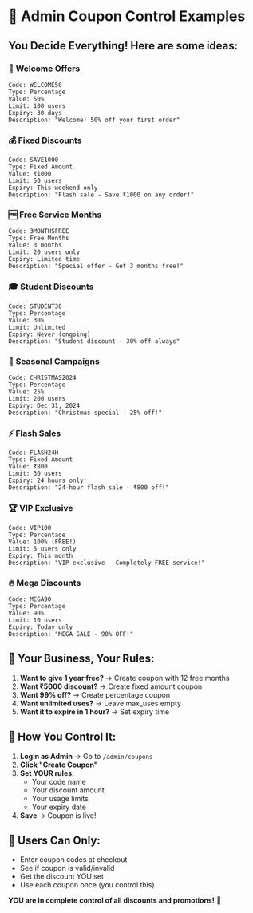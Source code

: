 # 🎫 Admin Coupon Control Examples

## You Decide Everything! Here are some ideas:

### 🎉 **Welcome Offers**
```
Code: WELCOME50
Type: Percentage
Value: 50%
Limit: 100 users
Expiry: 30 days
Description: "Welcome! 50% off your first order"
```

### 💰 **Fixed Discounts**
```
Code: SAVE1000
Type: Fixed Amount  
Value: ₹1000
Limit: 50 users
Expiry: This weekend only
Description: "Flash sale - Save ₹1000 on any order!"
```

### 🆓 **Free Service Months**
```
Code: 3MONTHSFREE
Type: Free Months
Value: 3 months
Limit: 20 users only
Expiry: Limited time
Description: "Special offer - Get 3 months free!"
```

### 🎓 **Student Discounts**
```
Code: STUDENT30
Type: Percentage
Value: 30%
Limit: Unlimited
Expiry: Never (ongoing)
Description: "Student discount - 30% off always"
```

### 🎄 **Seasonal Campaigns**
```
Code: CHRISTMAS2024
Type: Percentage
Value: 25%
Limit: 200 users
Expiry: Dec 31, 2024
Description: "Christmas special - 25% off!"
```

### ⚡ **Flash Sales**
```
Code: FLASH24H
Type: Fixed Amount
Value: ₹800
Limit: 30 users
Expiry: 24 hours only!
Description: "24-hour flash sale - ₹800 off!"
```

### 🏆 **VIP Exclusive**
```
Code: VIP100
Type: Percentage
Value: 100% (FREE!)
Limit: 5 users only
Expiry: This month
Description: "VIP exclusive - Completely FREE service!"
```

### 🔥 **Mega Discounts**
```
Code: MEGA90
Type: Percentage
Value: 90%
Limit: 10 users
Expiry: Today only
Description: "MEGA SALE - 90% OFF!"
```

## 🎯 **Your Business, Your Rules:**

1. **Want to give 1 year free?** → Create coupon with 12 free months
2. **Want ₹5000 discount?** → Create fixed amount coupon  
3. **Want 99% off?** → Create percentage coupon
4. **Want unlimited uses?** → Leave max_uses empty
5. **Want it to expire in 1 hour?** → Set expiry time

## 🔧 **How You Control It:**

1. **Login as Admin** → Go to `/admin/coupons`
2. **Click "Create Coupon"**
3. **Set YOUR rules:**
   - Your code name
   - Your discount amount  
   - Your usage limits
   - Your expiry date
4. **Save** → Coupon is live!

## 🚫 **Users Can Only:**
- Enter coupon codes at checkout
- See if coupon is valid/invalid
- Get the discount YOU set
- Use each coupon once (you control this)

**YOU are in complete control of all discounts and promotions!** 👑